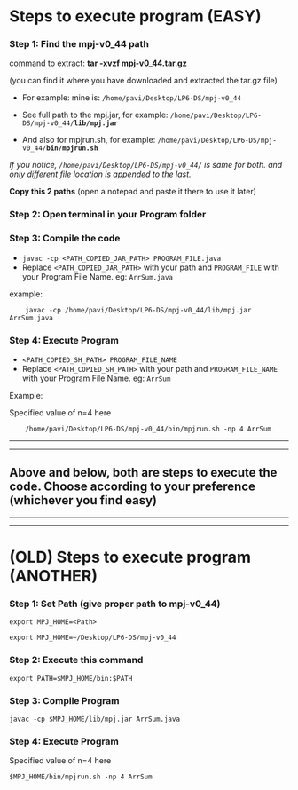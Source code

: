 # Steps to execute program (EASY)

### Step 1: Find the mpj-v0_44 path
command to extract: **tar -xvzf mpj-v0_44.tar.gz**

(you can find it where you have downloaded and extracted the tar.gz file)

- For example: mine is:  `/home/pavi/Desktop/LP6-DS/mpj-v0_44`

- See full path to the mpj.jar, for example: `/home/pavi/Desktop/LP6-DS/mpj-v0_44/`**`lib/mpj.jar`**

- And also for mpjrun.sh, for example: `/home/pavi/Desktop/LP6-DS/mpj-v0_44/`**`bin/mpjrun.sh`**

*If you notice, `/home/pavi/Desktop/LP6-DS/mpj-v0_44/` is same for both. and only different file location is appended to the last.*

**Copy this 2 paths** (open a notepad and paste it there to use it later)

### Step 2: Open terminal in your Program folder

### Step 3: Compile the code

- `javac -cp <PATH_COPIED_JAR_PATH> PROGRAM_FILE.java`
- Replace `<PATH_COPIED_JAR_PATH>` with your path and `PROGRAM_FILE` with your Program File Name. eg: `ArrSum.java`

example:  
``` 
    javac -cp /home/pavi/Desktop/LP6-DS/mpj-v0_44/lib/mpj.jar ArrSum.java
```

### Step 4: Execute Program

- `<PATH_COPIED_SH_PATH> PROGRAM_FILE_NAME`
- Replace `<PATH_COPIED_SH_PATH>` with your path and `PROGRAM_FILE_NAME` with your Program File Name. eg: `ArrSum`

Example:

Specified value of n=4 here
```
    /home/pavi/Desktop/LP6-DS/mpj-v0_44/bin/mpjrun.sh -np 4 ArrSum
```


---
---
Above and below, both are steps to execute the code. Choose according to your preference (whichever you find easy) 
---
---
---


# (OLD) Steps to execute program (ANOTHER)

### Step 1: Set Path (give proper path to mpj-v0_44)

`export MPJ_HOME=<Path>`

    export MPJ_HOME=~/Desktop/LP6-DS/mpj-v0_44

### Step 2: Execute this command

    export PATH=$MPJ_HOME/bin:$PATH

### Step 3: Compile Program
    
    javac -cp $MPJ_HOME/lib/mpj.jar ArrSum.java

### Step 4: Execute Program

Specified value of n=4 here

    $MPJ_HOME/bin/mpjrun.sh -np 4 ArrSum